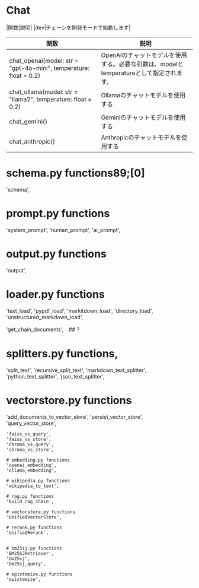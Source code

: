 
# Chat


|関数|説明|
|dev|チェーンを開発モードで始動します|

| 関数 | 説明 |
|---|---|
|chat_openai(model: str = "gpt-4o-mini", temperature: float = 0.2)| OpenAIのチャットモデルを使用する。必要な引数は、modelとtemperatureとして指定されます。 |
|chat_ollama(model: str = "llama2", temperature: float = 0.2)| Ollamaのチャットモデルを使用する |
|chat_gemini()| Geminiのチャットモデルを使用する |
|chat_anthropic()| Anthropicのチャットモデルを使用する |


# schema.py functions89;[0\]
'schema',

# prompt.py functions
'system_prompt',
'human_prompt',
'ai_prompt',

# output.py functions
'output',

# loader.py functions
'text_load',
'pypdf_load',
'markitdown_load',
'directory_load',       
'unstructured_markdown_load',

'get_chain_documents',　## ?

# splitters.py functions,
'split_text',
'recursive_split_text',
'markdown_text_splitter',
'python_text_splitter',
'json_text_splitter',

# vectorstore.py functions
'add_documents_to_vector_store',
'persist_vector_store',
'query_vector_store',

    'faiss_vs_query',
    'faiss_vs_store',
    'chroma_vs_query',
    'chroma_vs_store',

    # embedding.py functions
    'openai_embedding',
    'ollama_embedding',

    # wikipedia.py functions
    'wikipedia_to_text',

    # rag.py functions
    'build_rag_chain',

    # vectorstore.py functions
    'UnifiedVectorStore',

    # rerank.py functions
    'UnifiedRerank',


    # bm25sj.py functions
    'BM25SJRetriever',
    'bm25sj',
    'bm25sj_query',

    # epistemize.py functions
    'epistemize',
